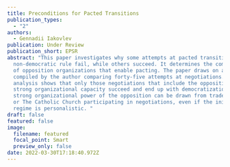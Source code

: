 ```yaml
---
title: Preconditions for Pacted Transitions
publication_types:
  - "2"
authors:
  - Gennadii Iakovlev
publication: Under Review
publication_short: EPSR
abstract: "This paper investigates why some attempts at pacted transitions from
  non-democratic rule fail, while others succeed. It determines the composition
  of opposition organizations that enable pacting. The paper draws on a data set
  compiled by the author comparing forty-five attempts at negotiations. The QCA
  analysis shows that only those negotiations that include the opposition with
  strong organizational capacity succeed and end up with democratization. This
  strong organizational power of the opposition can be drawn from trade unions
  or The Catholic Church participating in negotiations, even if the initial
  regime is personalistic. "
draft: false
featured: false
image:
  filename: featured
  focal_point: Smart
  preview_only: false
date: 2022-03-30T17:18:40.972Z
---
```

